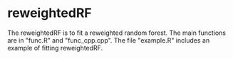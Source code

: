 # reweightedRF

The reweightedRF is to fit a reweighted random forest. The main functions are in "func.R" and "func_cpp.cpp". The file "example.R" includes an example of fitting reweightedRF.

